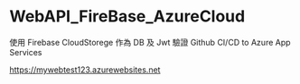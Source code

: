 # WebAPI_FireBase_AzureCloud
使用 Firebase CloudStorege 作為 DB 及 Jwt 驗證
Github CI/CD to Azure App Services

https://mywebtest123.azurewebsites.net

